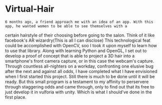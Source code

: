 # Virtual-Hair

    6 months ago, a friend approach me with an idea of an app. With this app, he wanted women to be able to see themselves with a 
  certain hairstyle of their choosing before going to the salon. Think of it like facebook's AR wizardry(This is all I can disclose) This technological feat could be accomplished 
  with OpenCV, soo I took it upon myself to learn how to use that library. Along with learning Python and OpenGL, I set out to develop a
  proof of concept that is able to project a 3D hair into a smartphone's front camera capture, or in this case the webcam's capture. Through 
  countless all-nighters on a workday, confronting one elusive bug after the next and against all odds, I have completed what I have envisioned 
  when I first started this project. Still there is much to be done until it will be ready. But this small program is a testament to my 
  affinity to perservere through staggering odds and came through, only to find out that its free to just develop it in vulforia with unity. Which is
  what I should've done in the first place. 

